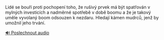 
Lidé se bouří proti pochopení toho, že rušivý prvek má být spatřován v mylných investicích a nadměrné spotřebě v době boomu a že je takový uměle vyvolaný boom odsouzen k nezdaru. Hledají kámen mudrců, jenž by umožnil jeho trvání.

[🔊 Poslechnout audio](/data/7-paragraphs/audio/chapter_103/para_011-Lid-se-bou-proti-pochopen-toho-e-ruiv-prve.mp3)
